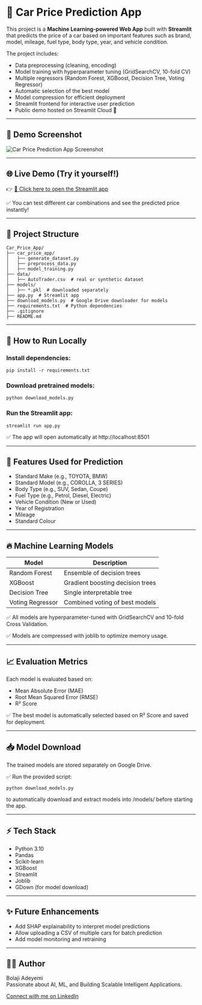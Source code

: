 # 🚗 Car Price Prediction App

This project is a **Machine Learning-powered Web App** built with **Streamlit** that predicts the price of a car based on important features such as brand, model, mileage, fuel type, body type, year, and vehicle condition.

The project includes:
- Data preprocessing (cleaning, encoding)
- Model training with hyperparameter tuning (GridSearchCV, 10-fold CV)
- Multiple regressors (Random Forest, XGBoost, Decision Tree, Voting Regressor)
- Automatic selection of the best model
- Model compression for efficient deployment
- Streamlit frontend for interactive user prediction
- Public demo hosted on Streamlit Cloud 🚀

---

## 📸 Demo Screenshot

![Car Price Prediction App Screenshot](https://YOUR_IMAGE_LINK_HERE)

---

## 🌐 Live Demo (Try it yourself!)

👉 [🔗 Click here to open the Streamlit app](https://adeyemibolaji-car-price-prediction-app-cdthxs.streamlit.app/)

✅ You can test different car combinations and see the predicted price instantly!

---

## 📂 Project Structure

```plaintext
Car_Price_App/
├── car_price_app/
│   ├── generate_dataset.py
│   ├── preprocess_data.py
│   ├── model_training.py
├── data/
│   ├── AutoTrader.csv  # real or synthetic dataset
├── models/
│   ├── *.pkl  # downloaded separately
├── app.py  # Streamlit app
├── download_models.py  # Google Drive downloader for models
├── requirements.txt  # Python dependencies
├── .gitignore
├── README.md

```
---

## 🚀 How to Run Locally

### Install dependencies:

    pip install -r requirements.txt

### Download pretrained models:

    python download_models.py

### Run the Streamlit app:

    streamlit run app.py

✅ The app will open automatically at http://localhost:8501

---

## 🎯 Features Used for Prediction

- Standard Make (e.g., TOYOTA, BMW)
- Standard Model (e.g., COROLLA, 3 SERIES)
- Body Type (e.g., SUV, Sedan, Coupe)
- Fuel Type (e.g., Petrol, Diesel, Electric)
- Vehicle Condition (New or Used)
- Year of Registration
- Mileage
- Standard Colour

---

## 🔥 Machine Learning Models

| Model            | Description                     |
|------------------|---------------------------------|
| Random Forest    | Ensemble of decision trees       |
| XGBoost          | Gradient boosting decision trees |
| Decision Tree    | Single interpretable tree        |
| Voting Regressor | Combined voting of best models   |

✅ All models are hyperparameter-tuned with GridSearchCV and 10-fold Cross Validation.

✅ Models are compressed with joblib to optimize memory usage.

---

## 📈 Evaluation Metrics

Each model is evaluated based on:

- Mean Absolute Error (MAE)
- Root Mean Squared Error (RMSE)
- R² Score

✅ The best model is automatically selected based on R² Score and saved for deployment.

---

## 📥 Model Download

The trained models are stored separately on Google Drive.

✅ Run the provided script:

    python download_models.py

to automatically download and extract models into /models/ before starting the app.

---

## ⚡ Tech Stack

- Python 3.10
- Pandas
- Scikit-learn
- XGBoost
- Streamlit
- Joblib
- GDown (for model download)

---

## ✨ Future Enhancements

- Add SHAP explainability to interpret model predictions
- Allow uploading a CSV of multiple cars for batch prediction
- Add model monitoring and retraining

---

## 👨‍💻 Author

Bolaji Adeyemi  
Passionate about AI, ML, and Building Scalable Intelligent Applications.

[Connect with me on LinkedIn](https://www.linkedin.com/in/YOUR-LINKEDIN-USERNAME)

    




